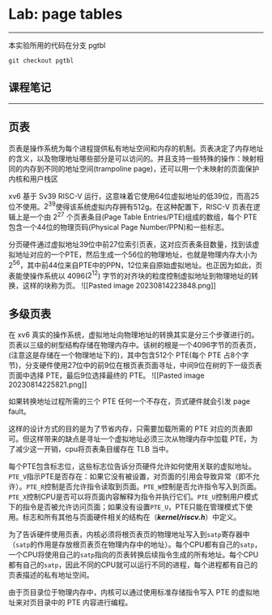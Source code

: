 # Lab: page tables
****
本实验所用的代码在分支 pgtbl
```
git checkout pgtbl
```

## 课程笔记
****
## 页表
页表是操作系统为每个进程提供私有地址空间和内存的机制。页表决定了内存地址的含义，以及物理地址哪些部分是可以访问的。并且支持一些特殊的操作：映射相同的内存到不同的地址空间(trampoline page)，还可以用一个未映射的页面保护内核和用户栈区

xv6 基于 Sv39 RISC-V 运行，这意味着它使用64位虚拟地址的低39位，而高25位不使用。$2^{39}$使得该系统虚拟内存拥有512g。在这种配置下，RISC-V 页表在逻辑上是一个由 $2^{27}$ 个页表条目(Page Table Entries/PTE)组成的数组，每个 PTE 包含一个44位的物理页码(Physical Page Number/PPN)和一些标志。

分页硬件通过虚拟地址39位中前27位索引页表，这对应页表条目数量，找到该虚拟地址对应的一个PTE，然后生成一个56位的物理地址，也就是物理内存大小为$2^{56}$，其中前44位来自PTE中的PPN，12位来自原始虚拟地址。也正因为如此，页表能使操作系统以 4096($2^{12}$) 字节的对齐块的粒度控制虚拟地址到物理地址的转换，这样的块称为页。
![[Pasted image 20230814223848.png]]

## 多级页表
在 xv6 真实的操作系统，虚拟地址向物理地址的转换其实是分三个步骤进行的。页表以三级的树型结构存储在物理内存中。该树的根是一个4096字节的页表页，(注意这是存储在一个物理地址下的)，其中包含512个 PTE(每个 PTE 占8个字节)，分支硬件使用27位中的前9位在根页表页面寻址，中间9位在树的下一级页表页面中选择 PTE，最后9位选择最终的 PTE。
![[Pasted image 20230814225821.png]]

如果转换地址过程所需的三个 PTE 任何一个不存在，页式硬件就会引发 page fault。

这样的设计方式的目的是为了节省内存，只需要加载所需的 PTE 对应的页表即可。但这样带来的缺点是寻址一个虚拟地址必须三次从物理内存中加载 PTE，为了减少这一开销，cpu将页表条目缓存在 TLB 当中。

每个PTE包含标志位，这些标志位告诉分页硬件允许如何使用关联的虚拟地址。`PTE_V`指示PTE是否存在：如果它没有被设置，对页面的引用会导致异常（即不允许）。`PTE_R`控制是否允许指令读取到页面。`PTE_W`控制是否允许指令写入到页面。`PTE_X`控制CPU是否可以将页面内容解释为指令并执行它们。`PTE_U`控制用户模式下的指令是否被允许访问页面；如果没有设置`PTE_U`，PTE只能在管理模式下使用。标志和所有其他与页面硬件相关的结构在（**_kernel/riscv.h_**）中定义。

为了告诉硬件使用页表，内核必须将根页表页的物理地址写入到`satp`寄存器中（`satp`的作用是存放根页表页在物理内存中的地址）。每个CPU都有自己的`satp`，一个CPU将使用自己的`satp`指向的页表转换后续指令生成的所有地址。每个CPU都有自己的`satp`，因此不同的CPU就可以运行不同的进程，每个进程都有自己的页表描述的私有地址空间。

由于页目录位于物理内存中，内核可以通过使用标准存储指令写入 PTE 的虚拟地址来对页目录中的 PTE 内容进行编程。